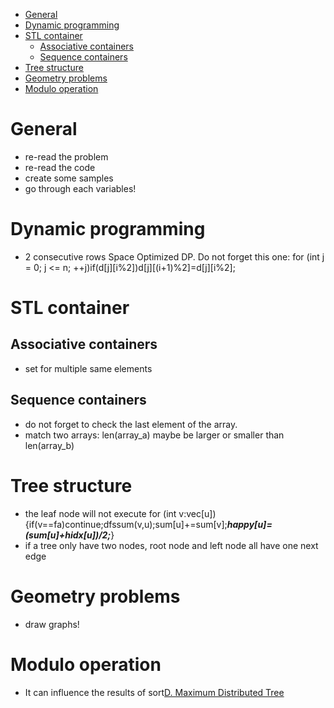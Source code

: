 - [General](#general)
- [Dynamic programming](#dynamic-programming)
- [STL container](#stl-container)
  * [Associative containers](#associative-containers)
  * [Sequence containers](#sequence-containers)
- [Tree structure](#tree-structure)
- [Geometry problems](#geometry-problems)
- [Modulo operation](#modulo-operation)

# General
  - re-read the problem
  - re-read the code
  - create some samples
  - go through each variables!

# Dynamic programming
  - 2 consecutive rows Space Optimized DP. Do not forget this one: for (int j = 0; j <= n; ++j)if(d[j][i%2])d[j][(i+1)%2]=d[j][i%2];
  
# STL container
  ## Associative containers
  - set for multiple same elements
  
  ## Sequence containers
  - do not forget to check the last element of the array.
  - match two arrays: len(array_a) maybe be larger or smaller than len(array_b)
  
# Tree structure
  - the leaf node will not execute for (int v:vec[u]) {if(v==fa)continue;dfssum(v,u);sum[u]+=sum[v];***happy[u]=(sum[u]+hidx[u])/2;***}
  - if a tree only have two nodes, root node and left node all have one next edge
    
# Geometry problems
  - draw graphs!

# Modulo operation
  - It can influence the results of sort[D. Maximum Distributed Tree](https://codeforces.com/contest/1401/problem/D)
  
  
